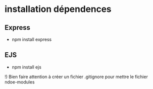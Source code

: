 # installation dépendences

## Express
- npm install express

## EJS
- npm install ejs


!) Bien faire attention à créer un fichier .gitignore pour mettre le fichier ndoe-modules